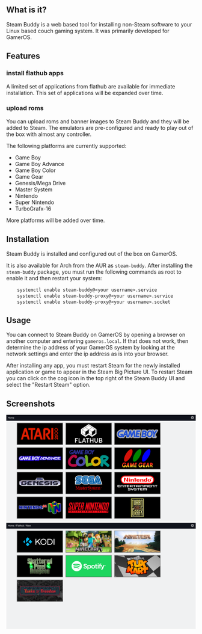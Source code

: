 ## What is it?
Steam Buddy is a web based tool for installing non-Steam software to your Linux based couch gaming system. It was primarily developed for GamerOS.


## Features

### install flathub apps
A limited set of applications from flathub are available for immediate installation. This set of applications will be expanded over time.


### upload roms

You can upload roms and banner images to Steam Buddy and they will be added to Steam. The emulators are pre-configured and ready to play out of the box with almost any controller.

The following platforms are currently supported:
- Game Boy
- Game Boy Advance
- Game Boy Color
- Game Gear
- Genesis/Mega Drive
- Master System
- Nintendo
- Super Nintendo
- TurboGrafx-16

More platforms will be added over time.

## Installation

Steam Buddy is installed and configured out of the box on GamerOS.

It is also available for Arch from the AUR as `steam-buddy`.
After installing the `steam-buddy` package, you must run the following commands as root to enable it and then restart your system:
```
    systemctl enable steam-buddy@<your username>.service
    systemctl enable steam-buddy-proxy@<your username>.service
    systemctl enable steam-buddy-proxy@<your username>.socket
```

## Usage
You can connect to Steam Buddy on GamerOS by opening a browser on another computer and entering `gameros.local`. If that does not work, then determine the ip address of your GamerOS system by looking at the network settings and enter the ip address as is into your browser.

After installing any app, you must restart Steam for the newly installed application or game to appear in the Steam Big Picture UI.
To restart Steam you can click on the cog icon in the top right of the Steam Buddy UI and select the "Restart Steam" option.


## Screenshots

![Platforms](screenshots/platforms.png?raw=true)
![Flathub](screenshots/flathub.png?raw=true)

